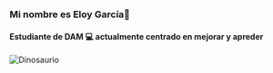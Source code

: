 ### Mi nombre es Eloy García👋
#### Estudiante de DAM 💻 actualmente **centrado en mejorar y apreder**

![Dinosaurio]([https://www.actualidadgadget.com/wp-content/uploads/2018/02/t-rex.gif])

<!--
**eloygar/eloygar** is a ✨ _special_ ✨ repository because its `README.md` (this file) appears on your GitHub profile.

Here are some ideas to get you started:

- 🔭 I’m currently working on ...
- 🌱 I’m currently learning ...
- 👯 I’m looking to collaborate on ...
- 🤔 I’m looking for help with ...
- 💬 Ask me about ...
- 📫 How to reach me: ...
- 😄 Pronouns: ...
- ⚡ Fun fact: ...
-->
